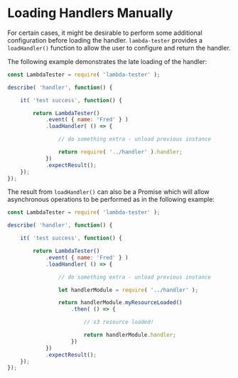 # Loading Handlers Manually

For certain cases, it might be desirable to perform some additional configuration before loading the handler.
`lambda-tester` provides a `loadHandler()` function to allow the user to configure and return the handler.

The following example demonstrates the late loading of the handler:

```js
const LambdaTester = require( 'lambda-tester' );

describe( 'handler', function() {

	it( 'test success', function() {

		return LambdaTester()
			.event( { name: 'Fred' } )
            .loadHandler( () => {

                // do something extra - unload previous instance

                return require( '../handler' ).handler;
            })
			.expectResult();
	});
});
```

The result from `loadHandler()` can also be a Promise which will allow asynchronous operations to be performed as in the following example:

```js
const LambdaTester = require( 'lambda-tester' );

describe( 'handler', function() {

	it( 'test success', function() {

		return LambdaTester()
			.event( { name: 'Fred' } )
            .loadHandler( () => {

                // do something extra - unload previous instance

                let handlerModule = require( '../handler' );

                return handlerModule.myResourceLoaded()
                    .then( () => {

                        // s3 resource loaded!

                        return handlerModule.handler;
                    })
            })
			.expectResult();
	});
});
```
